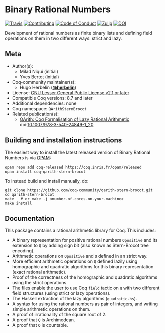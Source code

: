 # Binary Rational Numbers

[![Travis][travis-shield]][travis-link]
[![Contributing][contributing-shield]][contributing-link]
[![Code of Conduct][conduct-shield]][conduct-link]
[![Zulip][zulip-shield]][zulip-link]
[![DOI][doi-shield]][doi-link]

[travis-shield]: https://travis-ci.com/coq-community/qarith-stern-brocot.svg?branch=master
[travis-link]: https://travis-ci.com/coq-community/qarith-stern-brocot/builds

[contributing-shield]: https://img.shields.io/badge/contributions-welcome-%23f7931e.svg
[contributing-link]: https://github.com/coq-community/manifesto/blob/master/CONTRIBUTING.md

[conduct-shield]: https://img.shields.io/badge/%E2%9D%A4-code%20of%20conduct-%23f15a24.svg
[conduct-link]: https://github.com/coq-community/manifesto/blob/master/CODE_OF_CONDUCT.md

[zulip-shield]: https://img.shields.io/badge/chat-on%20zulip-%23c1272d.svg
[zulip-link]: https://coq.zulipchat.com/#narrow/stream/237663-coq-community-devs.20.26.20users


[doi-shield]: https://zenodo.org/badge/DOI/10.1007/978-3-540-24849-1_20.svg
[doi-link]: https://doi.org/10.1007/978-3-540-24849-1_20

Development of rational numbers as finite binary lists and defining
field operations on them in two different ways: strict and lazy.


## Meta

- Author(s):
  - Milad Niqui (initial)
  - Yves Bertot (initial)
- Coq-community maintainer(s):
  - Hugo Herbelin ([**@herbelin**](https://github.com/herbelin))
- License: [GNU Lesser General Public License v2.1 or later](LICENSE)
- Compatible Coq versions: 8.7 and later
- Additional dependencies: none
- Coq namespace: `QArithSternBrocot`
- Related publication(s):
  - [QArith: Coq Formalisation of Lazy Rational Arithmetic](https://hal.inria.fr/inria-00077041) doi:[10.1007/978-3-540-24849-1_20](https://doi.org/10.1007/978-3-540-24849-1_20)

## Building and installation instructions

The easiest way to install the latest released version of Binary Rational Numbers
is via [OPAM](https://opam.ocaml.org/doc/Install.html):

```shell
opam repo add coq-released https://coq.inria.fr/opam/released
opam install coq-qarith-stern-brocot
```

To instead build and install manually, do:

``` shell
git clone https://github.com/coq-community/qarith-stern-brocot.git
cd qarith-stern-brocot
make   # or make -j <number-of-cores-on-your-machine> 
make install
```


## Documentation

This package contains a rational arithmetic library for Coq.
This includes:

- A binary representation for positive rational numbers `Qpositive` and its
  extension to `Q` by adding sign bit (also known as Stern-Brocot
  tree encoding).
- Arithmetic operations on `Qpositive` and `Q` defined in an strict way.
- More efficient arithmetic operations on `Q` defined lazily using
  homographic and quadratic algorithms for this binary representation
  (exact rational arithmetic).
- Proof of the correctness of the homographic and quadratic algorithms
  using the strict operations.
- The files enable the user to use Coq `field` tactic on `Q` with two
  different field structures (using strict or lazy operations).
- The Haskell extraction of the lazy algorithms (`quadratic.hs`).
- A syntax for using the rational numbers as pair of integers, and writing
  simple arithmetic operations on them.
- A proof of irrationality of the square root of 2.
- A proof that `Q` is Archimedean.
- A proof that `Q` is countable.

